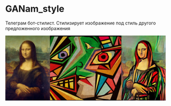 # GANam_style
Телеграм бот-стилист. Стилизирует изображение под стиль другого предложенного изображения

![Пример](sample.png)
